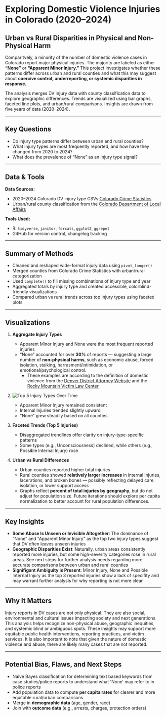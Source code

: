 # Exploring Domestic Violence Injuries in Colorado (2020–2024)  
## Urban vs Rural Disparities in Physical and Non-Physical Harm

Comparitvely, a minority of the number of domestic violence cases in Colorado report major physical injuries. The majority are labeled as either **“None”** or **“Apparent Minor Injury.”** This project investigates whether these patterns differ across urban and rural counties and what this may suggest about **coercive control, underreporting, or systemic disparities in response.**

The analysis merges DV injury data with county classification data to explore geographic differences. Trends are visualized using bar graphs, faceted line plots, and urban/rural comparisons. Insights are drawn from five years of data (2020–2024).

---

## Key Questions  
- Do injury type patterns differ between urban and rural counties?  
- What injury types are most frequently reported, and how have they changed from 2020 to 2024?  
- What does the prevalence of “None” as an injury type signal?

---

## Data & Tools  
**Data Sources:**  
- 2020–2024 Colorado DV injury type CSVs [Colorado Crime Statistics](https://coloradocrimestats.state.co.us/tops)
- Urban/rural county classification from the [Colorado Department of Local Affairs](https://cdola.colorado.gov/colorado-community-classification)  

**Tools Used:**  
- R: `tidyverse`, `janitor`, `forcats`, `ggplot2`, `ggrepel`  
- GitHub for version control, changelog tracking  

---

## Summary of Methods  
- Cleaned and reshaped wide-format injury data using `pivot_longer()`  
- Merged counties from Colorado Crime Statistics with urban/rural categorization  
- Used `complete()` to fill missing combinations of injury type and year  
- Aggregated totals by injury type and created accessible, colorblind-friendly visualizations  
- Compared urban vs rural trends across top injury types using faceted plots

---

## Visualizations

1. **Aggregate Injury Types**  
   - Apparent Minor Injury and None were the most frequent reported injuries  
   - “None” accounted for over **30%** of reports — suggesting a large number of **non-physical harms**, such as economic abuse, forced isolation, stalking, harrasment/intimidation, or emotional/psychological control.
      - These examples are according to the definition of domestic violence from the [Denver District Attorney Website](https://www.denverda.org/domestic-violence/) and the [Rocky Mountain Victim Law Center](https://www.rmvictimlaw.org/learn/legal-information/criminal/domestic-violence-domestic-abuse)

2. ![**Top 5 Injury Types Over Time**](outputs/dvLineGraphTopGive.png)  
   - Apparent Minor Injury remained consistent  
   - Internal Injuries trended slightly upward  
   - “None” grew steadily based on all counties 

3. **Faceted Trends (Top 5 Injuries)**  
   - Disaggregated trendlines offer clarity on injury-type-specific patterns  
   - Some types (e.g., Unconsciousness) declined, while others (e.g., Possible Internal Injury) rose

4. **Urban vs Rural Differences**  
   - Urban counties reported higher total injuries  
   - Rural counties showed **relatively larger increases** in internal injuries, lacerations, and broken bones — possibly reflecting delayed care, isolation, or lower support access  
   - Graphs reflect **percent of total injuries by geography**, but do not adjust for population size. Future iterations should explore per capita normalization to better account for rural population differences.

---

## Key Insights  
- **Some Abuse Is Unseen or Invisible Altogether**: The dominance of “None” and "Apparent Minor Injury" as the top two injury types suggest that DV often leaves unseen injuries
- **Geographic Disparities Exist**: Naturally, urban areas consistently reported more injuries, but some high-severity categories rose in rural areas. See next steps for further analysis needs regarding more accurate comparisons between urban and rural counties
- **Signifigant Ambiguity is Present**: Minor Injury, None and Possible Internal Injury as the top 3 reported injuries show a lack of specifity and may warrant further analysis for why reporting is not more clear

---

## Why It Matters  
Injury reports in DV cases are not only physical. They are also social, environmental and cultural issues impacting society and next generations. This analysis helps recognize non-physical abuse, geographic inequities, and systemic blind or ambiguous spots. These insights may support more equitable public health interventions, reporting practices, and victim services. It is also important to note that given the nature of domestic violence and abuse, there are likely many cases that are not reported.

---

## Potential Bias, Flaws, and Next Steps  
- Naive Bayes classification for determining text based keywords from case studies/police reports to understand what 'None' may refer to in police reports
- Add population data to compute **per capita rates** for clearer and more equitable rural/urban comparisons  
- Merge in **demographic data** (age, gender, race)  
- Join with **outcome data** (e.g., arrests, charges, protection orders)  
